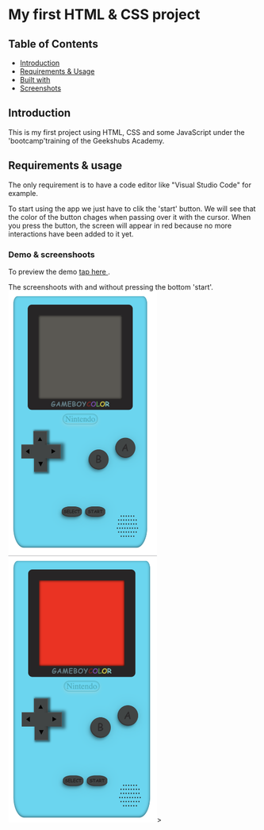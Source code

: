 # My first HTML & CSS project

## Table of Contents

- [Introduction](#introduction)
- [Requirements & Usage](#requirements)
- [Built with](#builtwith)
- [Screenshots](#screenshots)

## Introduction <a name = "introduction"></a>

This is my first project using HTML, CSS and some JavaScript under the 'bootcamp'training of the Geekshubs Academy.

## Requirements & usage <a name = "requirements"></a>

The only requirement is to have a code editor like "Visual Studio Code" for example.

To start using the app we just have to clik the 'start' button. We will see that the color of the button chages when passing over it with the cursor. When you press the button, the screen will appear in red because no more interactions have been added to it yet.

### Demo & screenshoots <a name = "screenshots"></a>

To preview the demo <a href="https://leyreromero.github.io/GAMEBOY-css/"> tap here </a>.

The screenshoots with and without pressing the bottom 'start'.
<img src="./images/capt1.png" alt="preview console" width="300" heigth="500">
<img src="./images/capt2.png"  alt="preview console started" width="300" heigth="500">>
